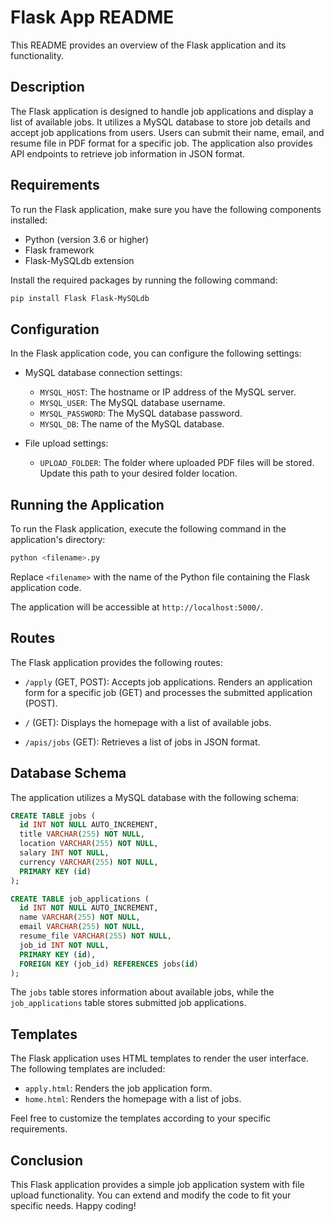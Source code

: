 # Flask App README

This README provides an overview of the Flask application and its functionality.

## Description

The Flask application is designed to handle job applications and display a list of available jobs. It utilizes a MySQL database to store job details and accept job applications from users. Users can submit their name, email, and resume file in PDF format for a specific job. The application also provides API endpoints to retrieve job information in JSON format.

## Requirements

To run the Flask application, make sure you have the following components installed:

- Python (version 3.6 or higher)
- Flask framework
- Flask-MySQLdb extension

Install the required packages by running the following command:

```bash
pip install Flask Flask-MySQLdb
```

## Configuration

In the Flask application code, you can configure the following settings:

- MySQL database connection settings:
  - `MYSQL_HOST`: The hostname or IP address of the MySQL server.
  - `MYSQL_USER`: The MySQL database username.
  - `MYSQL_PASSWORD`: The MySQL database password.
  - `MYSQL_DB`: The name of the MySQL database.

- File upload settings:
  - `UPLOAD_FOLDER`: The folder where uploaded PDF files will be stored. Update this path to your desired folder location.

## Running the Application

To run the Flask application, execute the following command in the application's directory:

```bash
python <filename>.py
```

Replace `<filename>` with the name of the Python file containing the Flask application code.

The application will be accessible at `http://localhost:5000/`.

## Routes

The Flask application provides the following routes:

- `/apply` (GET, POST): Accepts job applications. Renders an application form for a specific job (GET) and processes the submitted application (POST).

- `/` (GET): Displays the homepage with a list of available jobs.

- `/apis/jobs` (GET): Retrieves a list of jobs in JSON format.

## Database Schema

The application utilizes a MySQL database with the following schema:

```sql
CREATE TABLE jobs (
  id INT NOT NULL AUTO_INCREMENT,
  title VARCHAR(255) NOT NULL,
  location VARCHAR(255) NOT NULL,
  salary INT NOT NULL,
  currency VARCHAR(255) NOT NULL,
  PRIMARY KEY (id)
);

CREATE TABLE job_applications (
  id INT NOT NULL AUTO_INCREMENT,
  name VARCHAR(255) NOT NULL,
  email VARCHAR(255) NOT NULL,
  resume_file VARCHAR(255) NOT NULL,
  job_id INT NOT NULL,
  PRIMARY KEY (id),
  FOREIGN KEY (job_id) REFERENCES jobs(id)
);
```

The `jobs` table stores information about available jobs, while the `job_applications` table stores submitted job applications.

## Templates

The Flask application uses HTML templates to render the user interface. The following templates are included:

- `apply.html`: Renders the job application form.
- `home.html`: Renders the homepage with a list of jobs.

Feel free to customize the templates according to your specific requirements.

## Conclusion

This Flask application provides a simple job application system with file upload functionality. You can extend and modify the code to fit your specific needs. Happy coding!
